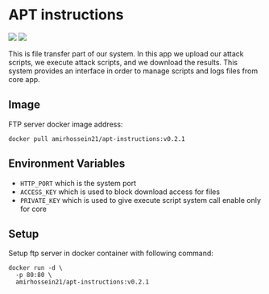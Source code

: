 # APT instructions

![](https://img.shields.io/badge/language-golang_v1.20-blue)
![](https://img.shields.io/badge/version-v0.2.1-green)

This is file transfer part of our system. In this app we upload our attack scripts,
we execute attack scripts, and we download the results. This system provides an interface
in order to manage scripts and logs files from core app.

## Image

FTP server docker image address:

```shell
docker pull amirhossein21/apt-instructions:v0.2.1
```

## Environment Variables

- ```HTTP_PORT``` which is the system port
- ```ACCESS_KEY``` which is used to block download access for files
- ```PRIVATE_KEY``` which is used to give execute script system call enable only for core

## Setup

Setup ftp server in docker container with following command:

```shell
docker run -d \
  -p 80:80 \
  amirhossein21/apt-instructions:v0.2.1
```
